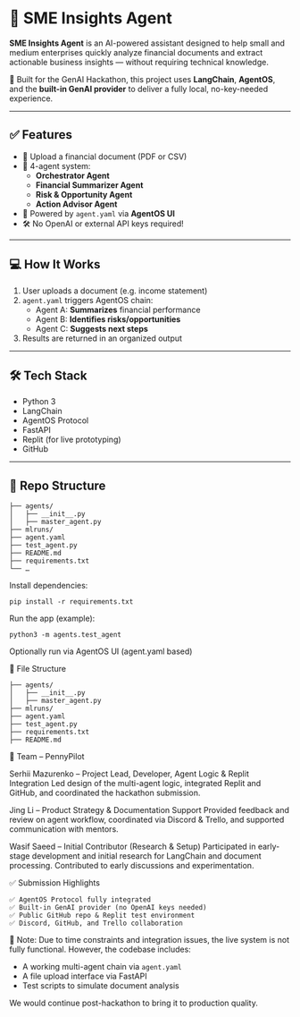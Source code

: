 # 🧠 SME Insights Agent

**SME Insights Agent** is an AI-powered assistant designed to help small and medium enterprises quickly analyze financial documents and extract actionable business insights — without requiring technical knowledge.

🚀 Built for the GenAI Hackathon, this project uses **LangChain**, **AgentOS**, and the **built-in GenAI provider** to deliver a fully local, no-key-needed experience.

---

## ✅ Features

- 📄 Upload a financial document (PDF or CSV)
- 🧠 4-agent system:
  - **Orchestrator Agent**
  - **Financial Summarizer Agent**
  - **Risk & Opportunity Agent**
  - **Action Advisor Agent**
- 🔗 Powered by `agent.yaml` via **AgentOS UI**
- 🛠️ No OpenAI or external API keys required!

---

## 💻 How It Works

1. User uploads a document (e.g. income statement)
2. `agent.yaml` triggers AgentOS chain:
   - Agent A: **Summarizes** financial performance
   - Agent B: **Identifies risks/opportunities**
   - Agent C: **Suggests next steps**
3. Results are returned in an organized output

---

## 🛠️ Tech Stack

- Python 3
- LangChain
- AgentOS Protocol
- FastAPI
- Replit (for live prototyping)
- GitHub

---

## 📁 Repo Structure

```plaintext
├── agents/
│   ├── __init__.py
│   ├── master_agent.py
├── mlruns/
├── agent.yaml
├── test_agent.py
├── README.md
├── requirements.txt
└── …
```
Install dependencies:

```
pip install -r requirements.txt
```
Run the app (example):

```
python3 -m agents.test_agent
```

Optionally run via AgentOS UI (agent.yaml based)


📁 File Structure
```
├── agents/
│   ├── __init__.py
│   ├── master_agent.py
├── mlruns/
├── agent.yaml
├── test_agent.py
├── requirements.txt
├── README.md
```

👥 Team – PennyPilot

Serhii Mazurenko – Project Lead, Developer, Agent Logic & Replit Integration
Led design of the multi-agent logic, integrated Replit and GitHub, and coordinated the hackathon submission.

Jing Li – Product Strategy & Documentation Support
Provided feedback and review on agent workflow, coordinated via Discord & Trello, and supported communication with mentors.

Wasif Saeed – Initial Contributor (Research & Setup)
Participated in early-stage development and initial research for LangChain and document processing. Contributed to early discussions and experimentation.


✅ Submission Highlights
```
✅ AgentOS Protocol fully integrated
✅ Built-in GenAI provider (no OpenAI keys needed)
✅ Public GitHub repo & Replit test environment
✅ Discord, GitHub, and Trello collaboration
```
🚧 Note: Due to time constraints and integration issues, the live system is not fully functional.
However, the codebase includes:
- A working multi-agent chain via `agent.yaml`
- A file upload interface via FastAPI
- Test scripts to simulate document analysis

We would continue post-hackathon to bring it to production quality.
